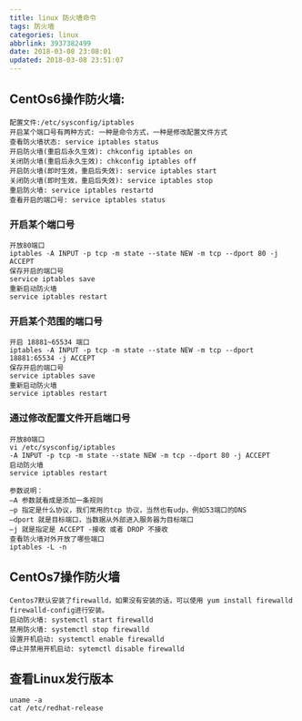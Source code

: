 ```yaml
---
title: linux 防火墙命令
tags: 防火墙
categories: linux
abbrlink: 3937382499
date: 2018-03-08 23:08:01
updated: 2018-03-08 23:51:07
---
```

## CentOs6操作防火墙:
    配置文件:/etc/sysconfig/iptables
    开启某个端口号有两种方式: 一种是命令方式，一种是修改配置文件方式
    查看防火墙状态: service iptables status
    开启防火墙(重启后永久生效): chkconfig iptables on
    关闭防火墙(重启后永久生效): chkconfig iptables off
    开启防火墙(即时生效，重启后失效): service iptables start
    关闭防火墙(即时生效，重启后失效): service iptables stop
    重启防火墙: service iptables restartd
    查看开启的端口号: service iptables status

   ### 开启某个端口号
    开放80端口
    iptables -A INPUT -p tcp -m state --state NEW -m tcp --dport 80 -j ACCEPT
    保存开启的端口号
    service iptables save
    重新启动防火墙
    service iptables restart

   ### 开启某个范围的端口号
    开启 18881~65534 端口
    iptables -A INPUT -p tcp -m state --state NEW -m tcp --dport 18881:65534 -j ACCEPT
    保存开启的端口号
    service iptables save
    重新启动防火墙
    service iptables restart

   ### 通过修改配置文件开启端口号
    开放80端口
    vi /etc/sysconfig/iptables
    -A INPUT -p tcp -m state --state NEW -m tcp --dport 80 -j ACCEPT
    启动防火墙
    service iptables restart

    参数说明：
    –A 参数就看成是添加一条规则
    –p 指定是什么协议，我们常用的tcp 协议，当然也有udp，例如53端口的DNS
    –dport 就是目标端口，当数据从外部进入服务器为目标端口
    –j 就是指定是 ACCEPT -接收 或者 DROP 不接收
    查看防火墙对外开放了哪些端口
    iptables -L -n
## CentOs7操作防火墙
    Centos7默认安装了firewalld，如果没有安装的话，可以使用 yum install firewalld firewalld-config进行安装。
    启动防火墙: systemctl start firewalld
    禁用防火墙: systemctl stop firewalld
    设置开机启动: systemctl enable firewalld
    停止并禁用开机启动: sytemctl disable firewalld
## 查看Linux发行版本
    uname -a
    cat /etc/redhat-release
